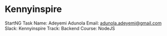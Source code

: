 # Kennyinspire
StartNG Task
Name: Adeyemi Adunola
Email: adunola.adeyemi@gmail.com
Slack: Kennyinspire
Track: Backend
Course: NodeJS